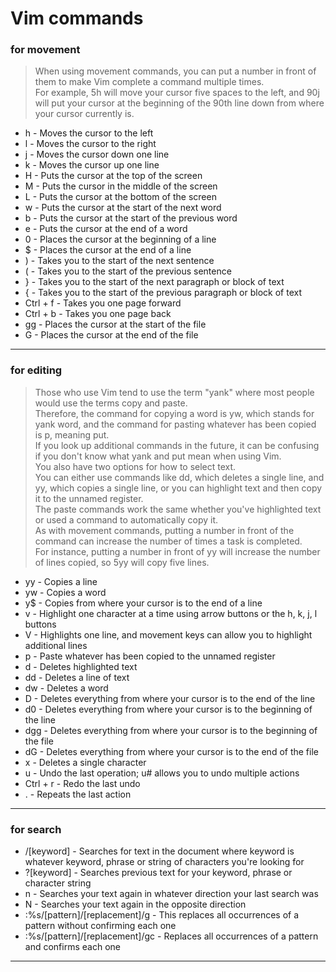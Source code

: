 
# Vim commands 

### for movement

> When using movement commands, you can put a number in front of them to make Vim complete a command multiple times.  
> For example, 5h will move your cursor five spaces to the left, and 90j will put your cursor at the beginning of the 90th line down from where your cursor currently is. 

- h - Moves the cursor to the left
- l - Moves the cursor to the right
- j - Moves the cursor down one line
- k - Moves the cursor up one line
- H - Puts the cursor at the top of the screen
- M - Puts the cursor in the middle of the screen
- L - Puts the cursor at the bottom of the screen
- w - Puts the cursor at the start of the next word
- b - Puts the cursor at the start of the previous word
- e - Puts the cursor at the end of a word
- 0 - Places the cursor at the beginning of a line
- $ - Places the cursor at the end of a line
- ) - Takes you to the start of the next sentence
- ( - Takes you to the start of the previous sentence
- } - Takes you to the start of the next paragraph or block of text
- { - Takes you to the start of the previous paragraph or block of text
- Ctrl + f - Takes you one page forward
- Ctrl + b - Takes you one page back
- gg - Places the cursor at the start of the file
- G - Places the cursor at the end of the file

***

### for editing

> Those who use Vim tend to use the term "yank" where most people would use the terms copy and paste.  
Therefore, the command for copying a word is yw, which stands for yank word, and the command for pasting whatever has been copied is p, meaning put.  
If you look up additional commands in the future, it can be confusing if you don't know what yank and put mean when using Vim.  
You also have two options for how to select text.   
You can either use commands like dd, which deletes a single line, and yy, which copies a single line, or you can highlight text and then copy it to the unnamed register.   
The paste commands work the same whether you've highlighted text or used a command to automatically copy it.  
As with movement commands, putting a number in front of the command can increase the number of times a task is completed.   
For instance, putting a number in front of yy will increase the number of lines copied, so 5yy will copy five lines.  
> 


- yy - Copies a line
- yw - Copies a word
- y$ - Copies from where your cursor is to the end of a line
- v - Highlight one character at a time using arrow buttons or the h, k, j, l buttons
- V - Highlights one line, and movement keys can allow you to highlight additional lines
- p - Paste whatever has been copied to the unnamed register
- d - Deletes highlighted text
- dd - Deletes a line of text
- dw - Deletes a word
- D - Deletes everything from where your cursor is to the end of the line
- d0 - Deletes everything from where your cursor is to the beginning of the line
- dgg - Deletes everything from where your cursor is to the beginning of the file
- dG - Deletes everything from where your cursor is to the end of the file
- x - Deletes a single character
- u - Undo the last operation; u# allows you to undo multiple actions
- Ctrl + r - Redo the last undo
- . - Repeats the last action

***

### for search

- /[keyword] - Searches for text in the document where keyword is whatever keyword, phrase or string of characters you're looking for
- ?[keyword] - Searches previous text for your keyword, phrase or character string
- n - Searches your text again in whatever direction your last search was
- N - Searches your text again in the opposite direction
- :%s/[pattern]/[replacement]/g - This replaces all occurrences of a pattern without confirming each one
- :%s/[pattern]/[replacement]/gc - Replaces all occurrences of a pattern and confirms each one

---
